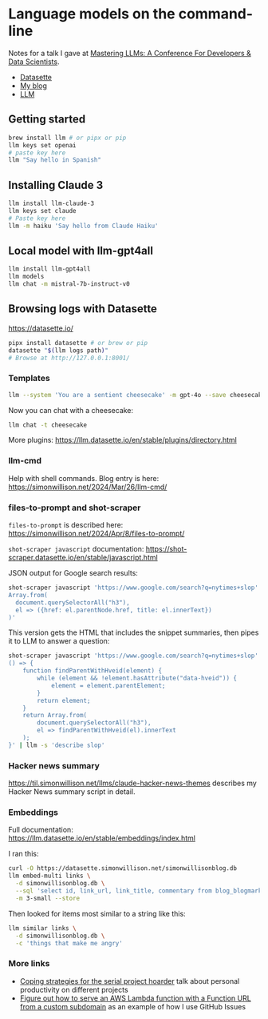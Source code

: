 # Language models on the command-line

Notes for a talk I gave at [Mastering LLMs: A Conference For Developers & Data Scientists](https://maven.com/parlance-labs/fine-tuning).

- [Datasette](https://datasette.io/)
- [My blog](https://simonwillison.net/)
- [LLM](https://llm.datasette.io/en/stable/)

## Getting started 

```bash
brew install llm # or pipx or pip
llm keys set openai
# paste key here
llm "Say hello in Spanish"
```
## Installing Claude 3
```bash
llm install llm-claude-3
llm keys set claude
# Paste key here
llm -m haiku 'Say hello from Claude Haiku'
```

## Local model with llm-gpt4all

```bash
llm install llm-gpt4all
llm models
llm chat -m mistral-7b-instruct-v0
```
## Browsing logs with Datasette

https://datasette.io/

```bash
pipx install datasette # or brew or pip
datasette "$(llm logs path)"
# Browse at http://127.0.0.1:8001/
```
### Templates
```bash
llm --system 'You are a sentient cheesecake' -m gpt-4o --save cheesecake
```
Now you can chat with a cheesecake:
```bash
llm chat -t cheesecake
```

More plugins: https://llm.datasette.io/en/stable/plugins/directory.html

### llm-cmd

Help with shell commands. Blog entry is here: https://simonwillison.net/2024/Mar/26/llm-cmd/

### files-to-prompt and shot-scraper

`files-to-prompt` is described here: 
https://simonwillison.net/2024/Apr/8/files-to-prompt/

`shot-scraper javascript` documentation: https://shot-scraper.datasette.io/en/stable/javascript.html

JSON output for Google search results:

```bash
shot-scraper javascript 'https://www.google.com/search?q=nytimes+slop' '
Array.from(
  document.querySelectorAll("h3"),
  el => ({href: el.parentNode.href, title: el.innerText})
)'
```
This version gets the HTML that includes the snippet summaries, then pipes it to LLM to answer a question:
```bash
shot-scraper javascript 'https://www.google.com/search?q=nytimes+slop' '
() => {
    function findParentWithHveid(element) {
        while (element && !element.hasAttribute("data-hveid")) {
            element = element.parentElement;
        }
        return element;
    }
    return Array.from(
        document.querySelectorAll("h3"),
        el => findParentWithHveid(el).innerText
    );
}' | llm -s 'describe slop'
```
### Hacker news summary

https://til.simonwillison.net/llms/claude-hacker-news-themes describes my Hacker News summary script in detail.

### Embeddings

Full documentation: https://llm.datasette.io/en/stable/embeddings/index.html

I ran this:

```bash
curl -O https://datasette.simonwillison.net/simonwillisonblog.db
llm embed-multi links \
  -d simonwillisonblog.db \
  --sql 'select id, link_url, link_title, commentary from blog_blogmark' \
  -m 3-small --store
```
Then looked for items most similar to a string like this:
```bash
llm similar links \
  -d simonwillisonblog.db \
  -c 'things that make me angry'
```

### More links

- [Coping strategies for the serial project hoarder](https://simonwillison.net/2022/Nov/26/productivity/) talk about personal productivity on different projects
- [Figure out how to serve an AWS Lambda function with a Function URL from a custom subdomain](https://github.com/simonw/public-notes/issues/1) as an example of how I use GitHub Issues

